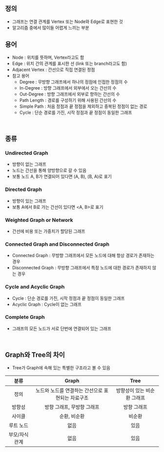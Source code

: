 ## 정의

- 그래프는 연결 관계를 Vertex 또는 Node와 Edge로 표현한 것
- 알고리즘 중에서 많이들 어렵게 느끼는 부분

## 용어

- Node : 위치를 뜻하며, Vertex라고도 함
- Edge : 위치 간의 관계를 표시한 선 (link 또는 branch라고도 함)
- Adjacent Vertex : 간선으로 직접 연결된 정점
- 참고 용어
  - Degree : 무방향 그래프에서 하나의 정점에 인접한 정점의 수
  - In-Degree : 방향 그래프에서 외부에서 오는 간선의 수
  - Out-Degree : 방향 그래프에서 외부로 향하는 간선의 수
  - Path Length : 경로를 구성하기 위해 사용된 간선의 수
  - Simple Path : 처음 정점과 끝 정점을 제외하고 중복된 정점이 없는 경로
  - Cycle : 단순 경로를 가진, 시작 정점과 끝 정점이 동일한 그래프

<br>

## 종류

### Undirected Graph

- 방향이 없는 그래프
- 노드는 간선을 통해 양방향으로 갈 수 있음
- 보통 노드 A, B가 연결되어 있다면 (A, B), (B, A)로 표기

### Directed Graph

- 방향이 있는 그래프
- 보통 A에서 B로 가는 간선이 있다면 \<A, B>로 표기

### Weighted Graph or Network

- 간선에 비용 또는 가중치가 할당된 그래프

### Connected Graph and Disconnected Graph

- Connected Graph : 무방향 그래프에서 모든 노드에 대해 항상 경로가 존재하는 경우
- Disconnected Graph : 무방향 그래프에서 특정 노드에 대한 경로가 존재하지 않는 경우

### Cycle and Acyclic Graph

- Cycle : 단순 경로를 가진, 시작 정점과 끝 정점이 동일한 그래프
- Acyclic Graph : Cycle이 없는 그래프

### Complete Graph

- 그래프의 모든 노드가 서로 단번에 연결되어 있는 그래프

<br>

## Graph와 Tree의 차이

- Tree가 Graph에 속해 있는 특별한 구조라고 볼 수 있음

|      분류      |                       Graph                       |            Tree             |
| :------------: | :-----------------------------------------------: | :-------------------------: |
|      정의      | 노드와 노드를 연결하는 간선으로 표현되는 자료구조 | 방향성이 있는 비순환 그래프 |
|     방향성     |            방향 그래프, 무방향 그래프             |         방향 그래프         |
|     사이클     |                   순환, 비순환                    |           비순환            |
|   루트 노드    |                       없음                        |            있음             |
| 부모/자식 관계 |                       없음                        |            있음             |
